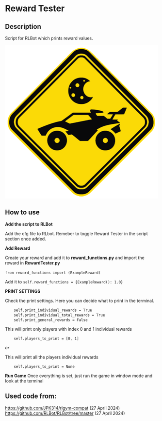 # Reward Tester

## Description

Script for RLBot which prints reward values.

![Logo](https://github.com/Nutelladroid/RewardTester/blob/main/logo.png?raw=true)


## How to use
**Add the script to RLBot**

Add the cfg file to RLbot. Remeber to toggle Reward Tester in the script section once added.

**Add Reward**

Create your reward and add it to **reward_functions.py** and import the reward in **RewardTester.py**

`from reward_functions import (ExampleReward)`

Add it to `self.reward_functions = {ExampleReward(): 1.0}`


**PRINT SETTINGS**

Check the print settings. Here you can decide what to print in the terminal.
```
    self.print_individual_rewards = True 
    self.print_individual_total_rewards = True 
    self.print_general_rewards = False 
```
This will print only players with index 0 and 1 individual rewards
```
    self.players_to_print = [0, 1] 
```
*or*

This will print all the players individual rewards
```
    self.players_to_print = None 
```

**Run Game**
Once everything is set, just run the game in window mode and look at the terminal






## Used code from:
https://github.com/JPK314/rlgym-compat (27 April 2024)
https://github.com/RLBot/RLBot/tree/master (27 April 2024)

